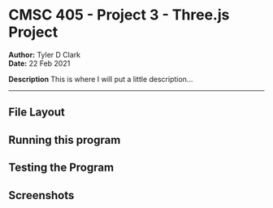 # CMSC 405 - Project 3 - Three.js Project

**Author:** Tyler D Clark  
**Date:** 22 Feb 2021

**Description** This is where I will put a little description...
___

## File Layout

## Running this program

## Testing the Program

## Screenshots
